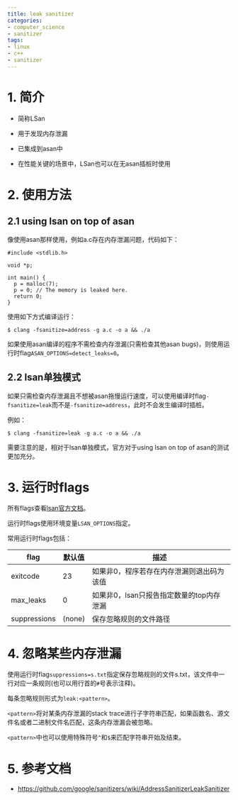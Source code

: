 ```yaml
---
title: leak sanitizer
categories:
- computer_science
- sanitizer
tags:
- linux
- c++
- sanitizer
---
```


# 1. 简介

- 简称LSan

- 用于发现内存泄漏

- 已集成到asan中

- 在性能关键的场景中，LSan也可以在无asan插桩时使用

# 2. 使用方法

## 2.1 using lsan on top of asan

像使用asan那样使用，例如a.c存在内存泄漏问题，代码如下：

```
#include <stdlib.h>

void *p;

int main() {
  p = malloc(7);
  p = 0; // The memory is leaked here.
  return 0;
}
```

使用如下方式编译运行：

```
$ clang -fsanitize=address -g a.c -o a && ./a
```

如果使用asan编译的程序不需检查内存泄漏(只需检查其他asan bugs)，则使用运行时flag`ASAN_OPTIONS=detect_leaks=0`。

## 2.2 lsan单独模式

如果只需检查内存泄漏且不想被asan拖慢运行速度，可以使用编译时flag`-fsanitize=leak`而不是`-fsanitize=address`，此时不会发生编译时插桩。

例如：

```
$ clang -fsanitize=leak -g a.c -o a && ./a
```

需要注意的是，相对于lsan单独模式，官方对于using lsan on top of asan的测试更加充分。

# 3. 运行时flags

所有flags查看[lsan官方文档](https://github.com/google/sanitizers/wiki/AddressSanitizerLeakSanitizer#flags)。

运行时flags使用环境变量`LSAN_OPTIONS`指定。

常用运行时flags包括：

| flag | 默认值 | 描述 |
| ---- | ---- | ---- |
| exitcode | 23 | 如果非0，程序若存在内存泄漏则退出码为该值 |
| max_leaks | 0 | 如果非0，lsan只报告指定数量的top内存泄漏 |
| suppressions | (none) | 保存忽略规则的文件路径 |

# 4. 忽略某些内存泄漏

使用运行时flag`suppressions=s.txt`指定保存忽略规则的文件s.txt，该文件中一行对应一条规则(也可以用行首的`#`号表示注释)。

每条忽略规则形式为`leak:<pattern>`。

`<pattern>`将对某条内存泄漏的stack trace进行子字符串匹配，如果函数名、源文件名或者二进制文件名匹配，这条内存泄漏会被忽略。

`<pattern>`中也可以使用特殊符号`^`和`$`来匹配字符串开始及结束。

# 5. 参考文档

- https://github.com/google/sanitizers/wiki/AddressSanitizerLeakSanitizer
